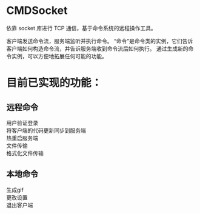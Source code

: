 # CMDSocket
 依靠 socket 库进行 TCP 通信，基于命令系统的远程操作工具。
 
 客户端发送命令流，服务端监听并执行命令。
 “命令”是命令类的实例，它们告诉客户端如何构造命令流，并告诉服务端收到命令流后如何执行。
 通过生成新的命令实例，可以方便地拓展任何可能的功能。

# 目前已实现的功能：
## 远程命令
 用户验证登录  
 将客户端的代码更新同步到服务端  
 热重启服务端  
 文件传输  
 格式化文件传输  
## 本地命令
 生成gif  
 更改设置  
 退出客户端  
